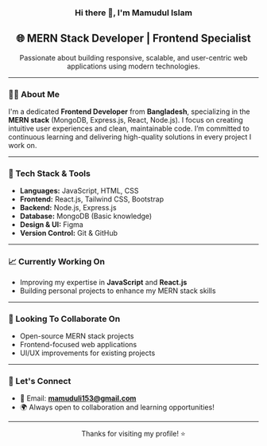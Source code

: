 <h3 align="center">Hi there 👋, I'm Mamudul Islam</h3>
<h2 align="center">🌐 MERN Stack Developer | Frontend Specialist</h2>

<p align="center">
  Passionate about building responsive, scalable, and user-centric web applications using modern technologies.
</p>

---

### 👨‍💻 About Me

I'm a dedicated **Frontend Developer** from **Bangladesh**, specializing in the **MERN stack** (MongoDB, Express.js, React, Node.js). I focus on creating intuitive user experiences and clean, maintainable code. I’m committed to continuous learning and delivering high-quality solutions in every project I work on.

---

### 🚀 Tech Stack & Tools

- **Languages:** JavaScript, HTML, CSS  
- **Frontend:** React.js, Tailwind CSS, Bootstrap  
- **Backend:** Node.js, Express.js  
- **Database:** MongoDB (Basic knowledge)  
- **Design & UI:** Figma  
- **Version Control:** Git & GitHub  

---

### 📈 Currently Working On

- Improving my expertise in **JavaScript** and **React.js**
- Building personal projects to enhance my MERN stack skills

---

### 🤝 Looking To Collaborate On

- Open-source MERN stack projects  
- Frontend-focused web applications  
- UI/UX improvements for existing projects

---

### 💬 Let's Connect

- 📧 Email: **mamuduli153@gmail.com**
- 🌍 Always open to collaboration and learning opportunities!

---

<p align="center">Thanks for visiting my profile! ⭐</p>
